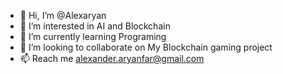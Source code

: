 - 👋 Hi, I’m @Alexaryan
- 👀 I’m interested in AI and Blockchain
- 🌱 I’m currently learning Programing
- 💞️ I’m looking to collaborate on My Blockchain gaming project
- 📫 Reach me alexander.aryanfar@gmail.com

<!---
Aexaryan/Aexaryan is a ✨ special ✨ repository because its `README.md` (this file) appears on your GitHub profile.
You can click the Preview link to take a look at your changes.
--->
